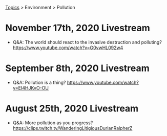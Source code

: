 [Topics](../../topics.md) > Environment > Pollution

# November 17th, 2020 Livestream
* Q&A: The world should react to the invasive destruction and polluting? https://www.youtube.com/watch?v=G0vwHL092w4

# September 8th, 2020 Livestream
* Q&A: Pollution is a thing? https://www.youtube.com/watch?v=EI4HJKvO-OU

# August 25th, 2020 Livestream
* Q&A: More pollution as you progress? https://clips.twitch.tv/WanderingLitigiousDurianRalpherZ
